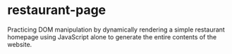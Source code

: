 # restaurant-page
Practicing DOM manipulation by dynamically rendering a simple restaurant homepage using JavaScript alone to generate the entire contents of the website.
